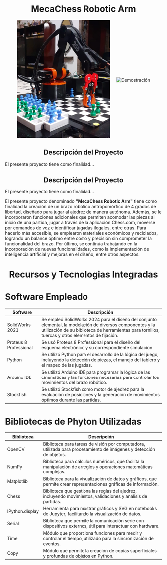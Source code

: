 <h1 align="center">MecaChess Robotic Arm</h1>

<div style="display: flex; justify-content: center; align-items: center;">
  <div style="margin-right: 20px;">
    <img src="https://github.com/GuillermoDuarte888/MecaChess-Robotic-Arm/raw/main/brazo%20robot%20.jpg" alt="Brazo Robótico" width="300"/>
  </div>
  <div>
    <img src="https://github.com/GuillermoDuarte888/MecaChess-Robotic-Arm/raw/main/brazo%20robot.gif" alt="Demostración" width="300"/>
  </div>
</div>

<h2 align="center">Descripción del Proyecto</h2>
<p>El presente proyecto tiene como finalidad...</p>

<h2 align="center">Descripción del Proyecto</h2>
<p>El presente proyecto tiene como finalidad...</p>


El presente proyecto denominado **"MecaChess Robotic Arm"** tiene como finalidad la creación de un brazo robótico antropomórfico de 4 grados de libertad, diseñado para jugar al ajedrez de manera autónoma. Además, se le incorporaron funciones adicionales que permiten acomodar las piezas al inicio de una partida, jugar a través de la aplicación Chess.com, moverse por comandos de voz e identificar jugadas ilegales, entre otras. Para hacerlo más accesible, se emplearon materiales económicos y reciclados, logrando un balance óptimo entre costo y precisión sin comprometer la funcionalidad del brazo. Por último, se continúa trabajando en la incorporación de nuevas funcionalidades, como la implementación de inteligencia artificial y mejoras en el diseño, entre otros aspectos.

<h1 align="center">Recursos y Tecnologias Integradas</h1> 

# Software Empleado

| Software                  | Descripción                                                                                        |
|--------------------------|-----------------------------------------------------------------------------------------------------|
| SolidWorks 2021          |  Se empleó SolidWorks 2024 para el diseño del conjunto elemental, la modelación de diversos componentes y la utilización de su biblioteca de herramientas para tornillos, tuercas y otros elementos de fijación. |
| Proteus 8 Professional    | Se usó Proteus 8 Professional para el diseño del esquema electrónico y su correspondiente simulacion |
| Python                  | Se utilizó Python para el desarrollo de la lógica del juego, incluyendo la detección de piezas, el manejo del tablero y el mapeo de las jugadas.   |
| Arduino IDE              |  Se utilizó Arduino IDE para programar la lógica de las cinemáticas y las funciones necesarias para controlar los movimientos del brazo robótico. |
|  Stockfish                | Se utilizó Stockfish como motor de ajedrez para la evaluación de posiciones y la generación de movimientos óptimos durante las partidas.         |

# Bibliotecas de Phyton Utilizadas

| Biblioteca               | Descripción                                                                                         |
|--------------------------|-----------------------------------------------------------------------------------------------------|
| OpenCV                   | Biblioteca para tareas de visión por computadora, utilizada para procesamiento de imágenes y detección de objetos. |
| NumPy                    | Biblioteca para cálculos numéricos, que facilita la manipulación de arreglos y operaciones matemáticas complejas. |
| Matplotlib               | Biblioteca para la visualización de datos y gráficos, que permite crear representaciones gráficas de información. |
| Chess                    | Biblioteca que gestiona las reglas del ajedrez, incluyendo movimientos, validaciones y análisis de partidas. |
| IPython.display          | Herramienta para mostrar gráficos y SVG en notebooks de Jupyter, facilitando la visualización de datos. |
| Serial                   | Biblioteca que permite la comunicación serie con dispositivos externos, útil para interactuar con hardware. |
| Time                     | Módulo que proporciona funciones para medir y controlar el tiempo, utilizado para la sincronización de eventos. |
| Copy                     | Módulo que permite la creación de copias superficiales y profundas de objetos en Python. |
